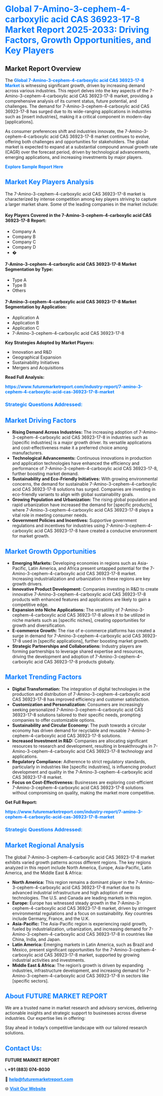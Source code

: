 <h1 style="color: #007BFF;">Global 7-Amino-3-cephem-4-carboxylic acid CAS 36923-17-8 Market Report 2025-2033: Driving Factors, Growth Opportunities, and Key Players</h1>

<section id="overview">
<h2>Market Report Overview</h2>
<p>The <a href="https://www.futuremarketreport.com/industry-report/7-amino-3-cephem-4-carboxylic-acid-cas-36923-17-8-market" style="color: #007BFF; text-decoration: none;"><strong>Global 7-Amino-3-cephem-4-carboxylic acid CAS 36923-17-8 Market</strong></a> is witnessing significant growth, driven by increasing demand across various industries. This report delves into the key aspects of the 7-Amino-3-cephem-4-carboxylic acid CAS 36923-17-8 market, providing a comprehensive analysis of its current status, future potential, and challenges. The demand for 7-Amino-3-cephem-4-carboxylic acid CAS 36923-17-8 has surged due to its wide-ranging applications in industries such as [insert industries], making it a critical component in modern-day [applications].</p>
<p>As consumer preferences shift and industries innovate, the 7-Amino-3-cephem-4-carboxylic acid CAS 36923-17-8 market continues to evolve, offering both challenges and opportunities for stakeholders. The global market is expected to expand at a substantial compound annual growth rate (CAGR) over the forecast period, driven by technological advancements, emerging applications, and increasing investments by major players.</p>
</section>

<section id="overview">
<p><a href="https://www.futuremarketreport.com/request-sample/reportId=111752" style="color: #007BFF; text-decoration: none;"><strong>Explore Sample Report Here</strong></a></p>
</section>

<section id="key-players">
<h2 style="color: #007BFF;">Market Key Players Analysis</h2>
<p>The 7-Amino-3-cephem-4-carboxylic acid CAS 36923-17-8 market is characterized by intense competition among key players striving to capture a larger market share. Some of the leading companies in the market include:</p>
<h4>Key Players Covered in the 7-Amino-3-cephem-4-carboxylic acid CAS 36923-17-8 Report:</h4>
<ul><li>Company A</li><li>Company B</li><li>Company C</li><li>Company D</li><li>�</li></ul>
<h4>7-Amino-3-cephem-4-carboxylic acid CAS 36923-17-8 Market Segmentation by Type:</h4>
<ul><li>Type A</li><li>Type B</li><li>Others</li></ul>

<h4>7-Amino-3-cephem-4-carboxylic acid CAS 36923-17-8 Market Segmentation by Application:</h4>
<ul><li>Application A</li><li>Application B</li><li>Application C</li><li>7-Amino-3-cephem-4-carboxylic acid CAS 36923-17-8</li></ul>
<p><strong>Key Strategies Adopted by Market Players:</strong></p>
<ul>
<li>Innovation and R&D</li>
<li>Geographical Expansion</li>
<li>Sustainability Initiatives</li>
<li>Mergers and Acquisitions</li>
</ul>
</section>

<section>
<p><strong>Read Full Analysis: </strong></p><a href="https://www.futuremarketreport.com/industry-report/7-amino-3-cephem-4-carboxylic-acid-cas-36923-17-8-market" style="color: #007BFF; text-decoration: none;"><strong>https://www.futuremarketreport.com/industry-report/7-amino-3-cephem-4-carboxylic-acid-cas-36923-17-8-market</strong></a>
<h3 style="color: #007BFF;">Strategic Questions Addressed:</h3>
</section>

<section id="driving-factors">
<h2 style="color: #007BFF;">Market Driving Factors</h2>
<ul>
<li><strong>Rising Demand Across Industries:</strong> The increasing adoption of 7-Amino-3-cephem-4-carboxylic acid CAS 36923-17-8 in industries such as [specific industries] is a major growth driver. Its versatile applications and cost-effectiveness make it a preferred choice among manufacturers.</li>
<li><strong>Technological Advancements:</strong> Continuous innovations in production and application technologies have enhanced the efficiency and performance of 7-Amino-3-cephem-4-carboxylic acid CAS 36923-17-8, further boosting market demand.</li>
<li><strong>Sustainability and Eco-Friendly Initiatives:</strong> With growing environmental concerns, the demand for sustainable 7-Amino-3-cephem-4-carboxylic acid CAS 36923-17-8 solutions has surged. Companies are investing in eco-friendly variants to align with global sustainability goals.</li>
<li><strong>Growing Population and Urbanization:</strong> The rising global population and rapid urbanization have increased the demand for [specific products], where 7-Amino-3-cephem-4-carboxylic acid CAS 36923-17-8 plays a vital role in meeting consumer needs.</li>
<li><strong>Government Policies and Incentives:</strong> Supportive government regulations and incentives for industries using 7-Amino-3-cephem-4-carboxylic acid CAS 36923-17-8 have created a conducive environment for market growth.</li>
</ul>
</section>

<section id="growth-opportunities">
<h2 style="color: #007BFF;">Market Growth Opportunities</h2>
<ul>
<li><strong>Emerging Markets:</strong> Developing economies in regions such as Asia-Pacific, Latin America, and Africa present untapped potential for the 7-Amino-3-cephem-4-carboxylic acid CAS 36923-17-8 market. Increasing industrialization and urbanization in these regions are key growth drivers.</li>
<li><strong>Innovative Product Development:</strong> Companies investing in R&D to create innovative 7-Amino-3-cephem-4-carboxylic acid CAS 36923-17-8 products with enhanced features and applications are likely to gain a competitive edge.</li>
<li><strong>Expansion into Niche Applications:</strong> The versatility of 7-Amino-3-cephem-4-carboxylic acid CAS 36923-17-8 allows it to be utilized in niche markets such as [specific niches], creating opportunities for growth and diversification.</li>
<li><strong>E-commerce Growth:</strong> The rise of e-commerce platforms has created a surge in demand for 7-Amino-3-cephem-4-carboxylic acid CAS 36923-17-8 used in [specific applications], further boosting market growth.</li>
<li><strong>Strategic Partnerships and Collaborations:</strong> Industry players are forming partnerships to leverage shared expertise and resources, driving the development and adoption of 7-Amino-3-cephem-4-carboxylic acid CAS 36923-17-8 products globally.</li>
</ul>
</section>

<section id="trending-factors">
<h2 style="color: #007BFF;">Market Trending Factors</h2>
<ul>
<li><strong>Digital Transformation:</strong> The integration of digital technologies in the production and distribution of 7-Amino-3-cephem-4-carboxylic acid CAS 36923-17-8 has improved efficiency and customer satisfaction.</li>
<li><strong>Customization and Personalization:</strong> Consumers are increasingly seeking personalized 7-Amino-3-cephem-4-carboxylic acid CAS 36923-17-8 solutions tailored to their specific needs, prompting companies to offer customizable options.</li>
<li><strong>Sustainability and Circular Economy:</strong> The push towards a circular economy has driven demand for recyclable and reusable 7-Amino-3-cephem-4-carboxylic acid CAS 36923-17-8 solutions.</li>
<li><strong>Increased Investment in R&D:</strong> Companies are allocating significant resources to research and development, resulting in breakthroughs in 7-Amino-3-cephem-4-carboxylic acid CAS 36923-17-8 technology and applications.</li>
<li><strong>Regulatory Compliance:</strong> Adherence to strict regulatory standards, particularly in industries like [specific industries], is influencing product development and quality in the 7-Amino-3-cephem-4-carboxylic acid CAS 36923-17-8 market.</li>
<li><strong>Focus on Cost-Effectiveness:</strong> Businesses are exploring cost-efficient 7-Amino-3-cephem-4-carboxylic acid CAS 36923-17-8 solutions without compromising on quality, making the market more competitive.</li>
</ul>
</section>

<section>
<p><strong>Get Full Report: </strong></p><a href="https://www.futuremarketreport.com/industry-report/7-amino-3-cephem-4-carboxylic-acid-cas-36923-17-8-market" style="color: #007BFF; text-decoration: none;"><strong>https://www.futuremarketreport.com/industry-report/7-amino-3-cephem-4-carboxylic-acid-cas-36923-17-8-market</strong></a>
<h3 style="color: #007BFF;">Strategic Questions Addressed:</h3>
</section>


<section id="regional-analysis">
<h2 style="color: #007BFF;">Market Regional Analysis</h2>
<p>The global 7-Amino-3-cephem-4-carboxylic acid CAS 36923-17-8 market exhibits varied growth patterns across different regions. The key regions analyzed in this report include North America, Europe, Asia-Pacific, Latin America, and the Middle East & Africa:</p>
<ul>
<li><strong>North America:</strong> This region remains a dominant player in the 7-Amino-3-cephem-4-carboxylic acid CAS 36923-17-8 market due to its advanced industrial infrastructure and high adoption of new technologies. The U.S. and Canada are leading markets in this region.</li>
<li><strong>Europe:</strong> Europe has witnessed steady growth in the 7-Amino-3-cephem-4-carboxylic acid CAS 36923-17-8 market, driven by stringent environmental regulations and a focus on sustainability. Key countries include Germany, France, and the U.K.</li>
<li><strong>Asia-Pacific:</strong> The Asia-Pacific region is experiencing rapid growth, fueled by industrialization, urbanization, and increasing demand for 7-Amino-3-cephem-4-carboxylic acid CAS 36923-17-8 in countries like China, India, and Japan.</li>
<li><strong>Latin America:</strong> Emerging markets in Latin America, such as Brazil and Mexico, present significant opportunities for the 7-Amino-3-cephem-4-carboxylic acid CAS 36923-17-8 market, supported by growing industrial activities and investments.</li>
<li><strong>Middle East & Africa:</strong> The region’s growth is driven by expanding industries, infrastructure development, and increasing demand for 7-Amino-3-cephem-4-carboxylic acid CAS 36923-17-8 in sectors like [specific sectors].</li>
</ul>
</section>

<footer>
<h2 style="color: #007BFF;">About FUTURE MARKET REPORT</h2>
<p>We are a trusted name in market research and advisory services, delivering actionable insights and strategic support to businesses across diverse industries. Our expertise lies in offering:</p>

<p>Stay ahead in today’s competitive landscape with our tailored research solutions.</p>

<h2 style="color: #007BFF;">Contact Us:</h2>
<p><strong>FUTURE MARKET REPORT</strong></p>
<p>📞 <strong>+91 (883) 074-8030</strong></p>
<p>📧 <strong><a href="mailto:help@futuremarketreport.com" style="color: #007BFF;">help@futuremarketreport.com</a></strong></p>
<p>🌐 <strong><a href="https://www.futuremarketreport.com/" style="color: #007BFF;">Visit Our Website</a></strong></p>
</footer>